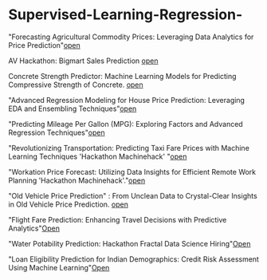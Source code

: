 # Supervised-Learning-Regression-

"Forecasting Agricultural Commodity Prices: Leveraging Data Analytics for Price Prediction"[open](https://github.com/Harsh-Baghel001/Supervised-Learning-Regression-/blob/main/Agriculture%20Commodity%20Price%20Prediction.ipynb)

AV Hackathon: Bigmart Sales Prediction [open](https://github.com/Harsh-Baghel001/Supervised-Learning-Regression-/blob/main/Big%20Mart%20Sales%20Prediction.ipynb)

Concrete Strength Predictor: Machine Learning Models for Predicting Compressive Strength of Concrete. [open](https://github.com/Harsh-Baghel001/Supervised-Learning-Regression-/blob/main/Compressive%20Strength%20of%20Cement%20.ipynb)

"Advanced Regression Modeling for House Price Prediction: Leveraging EDA and Ensembling Techniques"[open](https://github.com/Harsh-Baghel001/Supervised-Learning-Regression-/blob/main/House%20Price%20Prediction.ipynb)

"Predicting Mileage Per Gallon (MPG): Exploring Factors and Advanced Regression Techniques"[open](https://github.com/Harsh-Baghel001/Supervised-Learning-Regression-/blob/main/MPG%20.ipynb)

"Revolutionizing Transportation: Predicting Taxi Fare Prices with Machine Learning Techniques 'Hackathon Machinehack' "[open](https://github.com/Harsh-Baghel001/Supervised-Learning-Regression-/blob/main/Taxi-Fare-Prediction.ipynb)

"Workation Price Forecast: Utilizing Data Insights for Efficient Remote Work Planning 'Hackathon Machinehack'."[open](https://github.com/Harsh-Baghel001/Supervised-Learning-Regression-/blob/main/Workation%20Price%20Prediction.ipynb)

"Old Vehicle Price Prediction" : From Unclean Data to Crystal-Clear Insights in Old Vehicle Price Prediction. [open](https://github.com/Harsh-Baghel001/Supervised-Learning-Regression-/blob/main/Vehical%20Price%20Prediction.ipynb)

"Flight Fare Prediction: Enhancing Travel Decisions with Predictive Analytics"[Open](https://github.com/Harsh-Baghel001/Supervised-Learning-Regression-/blob/main/Flight%20Ticket%20Price%20Prediction.ipynb)

"Water Potability Prediction: Hackathon Fractal Data Science Hiring"[Open](https://github.com/Harsh-Baghel001/Supervised-Learning-Regression-/blob/main/Water%20Potability%20Prediction.ipynb)

"Loan Eligibility Prediction for Indian Demographics: Credit Risk Assessment Using Machine Learning"[Open](https://github.com/Harsh-Baghel001/Supervised-Learning-Regression-/blob/main/Credit%20Profie%20Score.ipynb)
